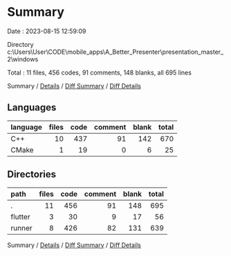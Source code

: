 # Summary

Date : 2023-08-15 12:59:09

Directory c:\\Users\\User\\CODE\\mobile_apps\\A_Better_Presenter\\presentation_master_2\\windows

Total : 11 files,  456 codes, 91 comments, 148 blanks, all 695 lines

Summary / [Details](details.md) / [Diff Summary](diff.md) / [Diff Details](diff-details.md)

## Languages
| language | files | code | comment | blank | total |
| :--- | ---: | ---: | ---: | ---: | ---: |
| C++ | 10 | 437 | 91 | 142 | 670 |
| CMake | 1 | 19 | 0 | 6 | 25 |

## Directories
| path | files | code | comment | blank | total |
| :--- | ---: | ---: | ---: | ---: | ---: |
| . | 11 | 456 | 91 | 148 | 695 |
| flutter | 3 | 30 | 9 | 17 | 56 |
| runner | 8 | 426 | 82 | 131 | 639 |

Summary / [Details](details.md) / [Diff Summary](diff.md) / [Diff Details](diff-details.md)